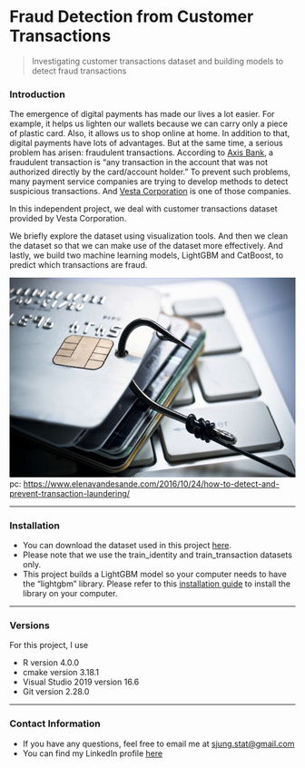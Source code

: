Fraud Detection from Customer Transactions
================

> Investigating customer transactions dataset and building models to
> detect fraud transactions

### Introduction

The emergence of digital payments has made our lives a lot easier. For
example, it helps us lighten our wallets because we can carry only a
piece of plastic card. Also, it allows us to shop online at home. In
addition to that, digital payments have lots of advantages. But at the
same time, a serious problem has arisen: fraudulent transactions.
According to [Axis
Bank](https://application.axisbank.co.in/webforms/axis-support/sub-issues/FND-Fraud-ccdcsa-1.aspx),
a fraudulent transaction is “any transaction in the account that was not
authorized directly by the card/account holder.” To prevent such
problems, many payment service companies are trying to develop methods
to detect suspicious transactions. And [Vesta
Corporation](https://trustvesta.com/) is one of those companies.

In this independent project, we deal with customer transactions dataset
provided by Vesta Corporation.

We briefly explore the dataset using visualization tools. And then we
clean the dataset so that we can make use of the dataset more
effectively. And lastly, we build two machine learning models, LightGBM
and CatBoost, to predict which transactions are fraud.

![](transactionfraud.png "Title") pc:
<https://www.elenavandesande.com/2016/10/24/how-to-detect-and-prevent-transaction-laundering/>

-----

### Installation

  - You can download the dataset used in this project
    [here](https://www.kaggle.com/c/ieee-fraud-detection/data).
  - Please note that we use the train\_identity and train\_transaction
    datasets only.
  - This project builds a LightGBM model so your computer needs to have
    the “lightgbm” library. Please refer to this [installation
    guide](https://lightgbm.readthedocs.io/en/latest/Installation-Guide.html)
    to install the library on your computer.

-----

### Versions

For this project, I use

  - R version 4.0.0
  - cmake version 3.18.1
  - Visual Studio 2019 version 16.6
  - Git version 2.28.0

-----

### Contact Information

  - If you have any questions, feel free to email me at
    <sjung.stat@gmail.com>
  - You can find my LinkedIn profile
    [here](https://www.linkedin.com/in/sjung-stat/)
